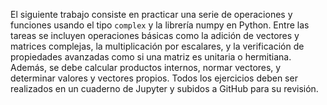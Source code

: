 El siguiente trabajo consiste en practicar una serie de operaciones y funciones usando el tipo `complex` y la librería numpy en Python. Entre las tareas se incluyen operaciones básicas como la adición de vectores y matrices complejas, la multiplicación por escalares, y la verificación de propiedades avanzadas como si una matriz es unitaria o hermitiana. Además, se debe calcular productos internos, normar vectores, y determinar valores y vectores propios. Todos los ejercicios deben ser realizados en un cuaderno de Jupyter y subidos a GitHub para su revisión.
